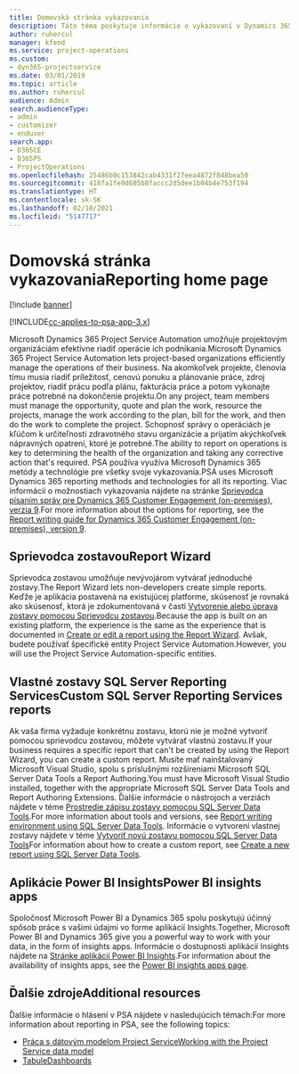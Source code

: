```yaml
---
title: Domovská stránka vykazovania
description: Táto téma poskytuje informácie o vykazovaní v Dynamics 365 Project Service Automation.
author: ruhercul
manager: kfend
ms.service: project-operations
ms.custom:
- dyn365-projectservice
ms.date: 03/01/2019
ms.topic: article
ms.author: ruhercul
audience: Admin
search.audienceType:
- admin
- customizer
- enduser
search.app:
- D365CE
- D365PS
- ProjectOperations
ms.openlocfilehash: 25486b0c153842cab4331f27eea4872f848bea50
ms.sourcegitcommit: 418fa1fe9d605b8faccc2d5dee1b04b4e753f194
ms.translationtype: HT
ms.contentlocale: sk-SK
ms.lasthandoff: 02/10/2021
ms.locfileid: "5147717"
---
```

# <a name="reporting-home-page"></a><span data-ttu-id="08b30-103">Domovská stránka vykazovania</span><span class="sxs-lookup"><span data-stu-id="08b30-103">Reporting home page</span></span>

[!include [banner](../includes/psa-now-project-operations.md)]

[!INCLUDE[cc-applies-to-psa-app-3.x](../includes/cc-applies-to-psa-app-3x.md)]

<span data-ttu-id="08b30-104">Microsoft Dynamics 365 Project Service Automation umožňuje projektovým organizáciám efektívne riadiť operácie ich podnikania.</span><span class="sxs-lookup"><span data-stu-id="08b30-104">Microsoft Dynamics 365 Project Service Automation lets project-based organizations efficiently manage the operations of their business.</span></span> <span data-ttu-id="08b30-105">Na akomkoľvek projekte, členovia tímu musia riadiť príležitosť, cenovú ponuku a plánovanie práce, zdroj projektov, riadiť prácu podľa plánu, fakturácia práce a potom vykonajte práce potrebné na dokončenie projektu.</span><span class="sxs-lookup"><span data-stu-id="08b30-105">On any project, team members must manage the opportunity, quote and plan the work, resource the projects, manage the work according to the plan, bill for the work, and then do the work to complete the project.</span></span> <span data-ttu-id="08b30-106">Schopnosť správy o operáciách je kľúčom k určiteľnosti zdravotného stavu organizácie a prijatím akýchkoľvek nápravných opatrení, ktoré je potrebné.</span><span class="sxs-lookup"><span data-stu-id="08b30-106">The ability to report on operations is key to determining the health of the organization and taking any corrective action that's required.</span></span> <span data-ttu-id="08b30-107">PSA používa využíva Microsoft Dynamics 365 metódy a technológie pre všetky svoje vykazovania.</span><span class="sxs-lookup"><span data-stu-id="08b30-107">PSA uses Microsoft Dynamics 365 reporting methods and technologies for all its reporting.</span></span> <span data-ttu-id="08b30-108">Viac informácií o možnostiach vykazovania nájdete na stránke [Sprievodca písaním správ pre Dynamics 365 Customer Engagement (on-premises), verzia 9](https://docs.microsoft.com/dynamics365/customerengagement/on-premises/analytics/reporting-analytics-with-dynamics-365).</span><span class="sxs-lookup"><span data-stu-id="08b30-108">For more information about the options for reporting, see the [Report writing guide for Dynamics 365 Customer Engagement (on-premises), version 9](https://docs.microsoft.com/dynamics365/customerengagement/on-premises/analytics/reporting-analytics-with-dynamics-365).</span></span>

## <a name="report-wizard"></a><span data-ttu-id="08b30-109">Sprievodca zostavou</span><span class="sxs-lookup"><span data-stu-id="08b30-109">Report Wizard</span></span>

<span data-ttu-id="08b30-110">Sprievodca zostavou umožňuje nevývojárom vytvárať jednoduché zostavy.</span><span class="sxs-lookup"><span data-stu-id="08b30-110">The Report Wizard lets non-developers create simple reports.</span></span> <span data-ttu-id="08b30-111">Keďže je aplikácia postavená na existujúcej platforme, skúsenosť je rovnaká ako skúsenosť, ktorá je zdokumentovaná v časti [Vytvorenie alebo úprava zostavy pomocou Sprievodcu zostavou](https://docs.microsoft.com/dynamics365/customerengagement/on-premises/basics/create-edit-copy-report-wizard).</span><span class="sxs-lookup"><span data-stu-id="08b30-111">Because the app is built on an existing platform, the experience is the same as the experience that is documented in [Create or edit a report using the Report Wizard](https://docs.microsoft.com/dynamics365/customerengagement/on-premises/basics/create-edit-copy-report-wizard).</span></span> <span data-ttu-id="08b30-112">Avšak, budete používať špecifické entity Project Service Automation.</span><span class="sxs-lookup"><span data-stu-id="08b30-112">However, you will use the Project Service Automation-specific entities.</span></span>

## <a name="custom-sql-server-reporting-services-reports"></a><span data-ttu-id="08b30-113">Vlastné zostavy SQL Server Reporting Services</span><span class="sxs-lookup"><span data-stu-id="08b30-113">Custom SQL Server Reporting Services reports</span></span>

<span data-ttu-id="08b30-114">Ak vaša firma vyžaduje konkrétnu zostavu, ktorú nie je možné vytvoriť pomocou sprievodcu zostavou, môžete vytvárať vlastnú zostavu.</span><span class="sxs-lookup"><span data-stu-id="08b30-114">If your business requires a specific report that can't be created by using the Report Wizard, you can create a custom report.</span></span> <span data-ttu-id="08b30-115">Musíte mať nainštalovaný Microsoft Visual Studio, spolu s príslušnými rozšíreniami Microsoft SQL Server Data Tools a Report Authoring.</span><span class="sxs-lookup"><span data-stu-id="08b30-115">You must have Microsoft Visual Studio installed, together with the appropriate Microsoft SQL Server Data Tools and Report Authoring Extensions.</span></span> <span data-ttu-id="08b30-116">Ďalšie informácie o nástrojoch a verziách nájdete v téme [Prostredie zápisu zostavy pomocou SQL Server Data Tools](https://docs.microsoft.com/dynamics365/customerengagement/on-premises/analytics/report-writing-environment-using-sql-server-data-tools).</span><span class="sxs-lookup"><span data-stu-id="08b30-116">For more information about tools and versions, see [Report writing environment using SQL Server Data Tools](https://docs.microsoft.com/dynamics365/customerengagement/on-premises/analytics/report-writing-environment-using-sql-server-data-tools).</span></span> <span data-ttu-id="08b30-117">Informácie o vytvorení vlastnej zostavy nájdete v téme [Vytvoriť novú zostavu pomocou SQL Server Data Tools](https://docs.microsoft.com/dynamics365/customerengagement/on-premises/analytics/create-a-new-report-using-sql-server-data-tools)</span><span class="sxs-lookup"><span data-stu-id="08b30-117">For information about how to create a custom report, see [Create a new report using SQL Server Data Tools](https://docs.microsoft.com/dynamics365/customerengagement/on-premises/analytics/create-a-new-report-using-sql-server-data-tools).</span></span>

## <a name="power-bi-insights-apps"></a><span data-ttu-id="08b30-118">Aplikácie Power BI Insights</span><span class="sxs-lookup"><span data-stu-id="08b30-118">Power BI insights apps</span></span>

<span data-ttu-id="08b30-119">Spoločnosť Microsoft Power BI a Dynamics 365 spolu poskytujú účinný spôsob práce s vašimi údajmi vo forme aplikácií Insights.</span><span class="sxs-lookup"><span data-stu-id="08b30-119">Together, Microsoft Power BI and Dynamics 365 give you a powerful way to work with your data, in the form of insights apps.</span></span> <span data-ttu-id="08b30-120">Informácie o dostupnosti aplikácií Insights nájdete na [Stránke aplikácií Power BI Insights](https://powerbi.microsoft.com/power-bi-insights-apps/).</span><span class="sxs-lookup"><span data-stu-id="08b30-120">For information about the availability of insights apps, see the [Power BI insights apps page](https://powerbi.microsoft.com/power-bi-insights-apps/).</span></span>


## <a name="additional-resources"></a><span data-ttu-id="08b30-121">Ďalšie zdroje</span><span class="sxs-lookup"><span data-stu-id="08b30-121">Additional resources</span></span>
<span data-ttu-id="08b30-122">Ďalšie informácie o hlásení v PSA nájdete v nasledujúcich témach:</span><span class="sxs-lookup"><span data-stu-id="08b30-122">For more information about reporting in PSA, see the following topics:</span></span>

- [<span data-ttu-id="08b30-123">Práca s dátovým modelom Project Service</span><span class="sxs-lookup"><span data-stu-id="08b30-123">Working with the Project Service data model</span></span>](reports-working-project-service-data-model.md)
- [<span data-ttu-id="08b30-124">Tabule</span><span class="sxs-lookup"><span data-stu-id="08b30-124">Dashboards</span></span>](reports-dashboards.md)

